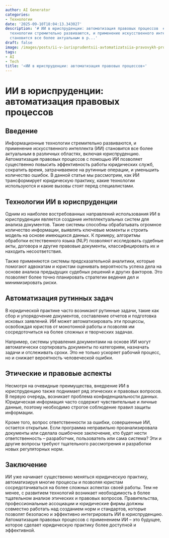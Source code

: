 ```yaml
---
author: AI Generator
categories:
- Технологии
date: '2025-09-10T18:04:13.343027'
description: '# ИИ в юриспруденции: автоматизация правовых процессов  ## Введение  Информационные
  технологии стремительно развиваются, и применение искусственного интеллекта (ИИ)
  становится все более актуальным в р...'
draft: false
image: /images/posts/ii-v-iurisprudentsii-avtomatizatsiia-pravovykh-protsessov.jpg
tags:
- AI
- Tech
title: '«ИИ в юриспруденции: автоматизация правовых процессов»'
---
```


# ИИ в юриспруденции: автоматизация правовых процессов

## Введение

Информационные технологии стремительно развиваются, и применение искусственного интеллекта (ИИ) становится все более актуальным в различных областях, включая юриспруденцию. Автоматизация правовых процессов с помощью ИИ позволяет существенно повысить эффективность работы юридических служб, сократить время, затрачиваемое на рутинные операции, и уменьшить количество ошибок. В данной статье мы рассмотрим, как ИИ трансформирует юридическую практику, какие технологии используются и какие вызовы стоят перед специалистами.

## Технологии ИИ в юриспруденции

Одним из наиболее востребованных направлений использования ИИ в юриспруденции является создание интеллектуальных систем для анализа документов. Такие системы способны обрабатывать огромное количество информации, выявлять ключевые моменты и строить модель на основе имеющихся данных. К примеру, алгоритмы обработки естественного языка (NLP) позволяют исследовать судебные акты, договора и другие правовые документы, классифицировать их и находить несоответствия.

Также применяются системы предсказательной аналитики, которые помогают адвокатам и юристам оценивать вероятность успеха дела на основе анализа предыдущих судебных решений и других факторов. Это позволяет более точно планировать стратегии ведения дел и минимизировать риски.

## Автоматизация рутинных задач

В юридической практике часто возникают рутинные задачи, такие как сбор и упорядочение документов, составление отчетов и подготовка исковых заявлений. ИИ может автоматизировать эти процессы, освобождая юристов от монотонной работы и позволяя им сосредоточиться на более сложных и творческих задачах.

Например, системы управления документами на основе ИИ могут автоматически сортировать документы по категориям, назначать задачи и отслеживать сроки. Это не только ускоряет рабочий процесс, но и снижает вероятность человеческой ошибки.

## Этические и правовые аспекты

Несмотря на очевидные преимущества, внедрение ИИ в юриспруденцию также поднимает ряд этических и правовых вопросов. В первую очередь, возникает проблема конфиденциальности данных. Юридическая информация часто содержит чувствительные и личные данные, поэтому необходимо строгое соблюдение правил защиты информации.

Кроме того, вопрос ответственности за ошибки, совершенные ИИ, остается открытым. Если программа неправильно проанализировала документы или сделала ошибочное заключение, кто будет нести ответственность – разработчик, пользователь или сама система? Эти и другие вопросы требуют тщательного рассмотрения и разработки новых регуляторных норм.

## Заключение

ИИ уже начинает существенно меняться юридическую практику, автоматизируя многие процессы и позволяя юристам сосредотачиваться на более сложных аспектах своей работы. Тем не менее, с развитием технологий возникает необходимость в более тщательном анализе этических и правовых вопросов. Правительства, профессиональные ассоциации и юридические фирмы должны совместно работать над созданием норм и стандартов, которые позволят безопасно и эффективно интегрировать ИИ в юриспруденцию. Автоматизация правовых процессов с применением ИИ – это будущее, которое сделает юридическую практику более доступной и эффективной.
